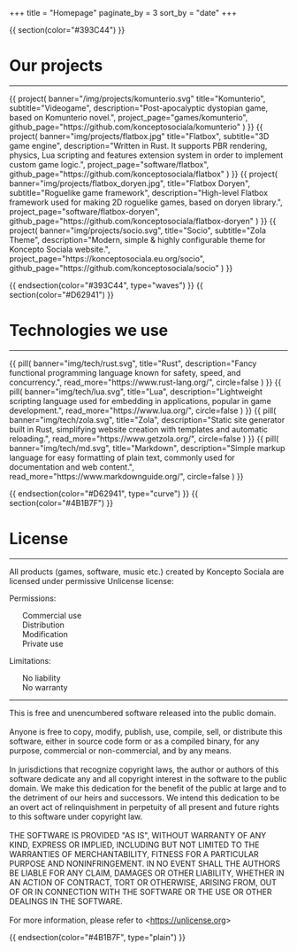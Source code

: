 +++
title = "Homepage"
paginate_by = 3
sort_by = "date"
+++

{{ section(color="#393C44") }}

# Our projects
<hr class="big-hr mb-4">
<div class="row mt-3">
    {{ 
        project(
            banner="/img/projects/komunterio.svg"
            title="Komunterio", 
            subtitle="Videogame", 
            description="Post-apocalyptic dystopian game, based on Komunterio novel.",
            project_page="games/komunterio",
            github_page="https://github.com/konceptosociala/komunterio"
        ) 
    }}
    {{ 
        project(
            banner="img/projects/flatbox.jpg"
            title="Flatbox", 
            subtitle="3D game engine", 
            description="Written in Rust. It supports PBR rendering, physics, Lua scripting and features extension system in order to implement custom game logic.",
            project_page="software/flatbox",
            github_page="https://github.com/konceptosociala/flatbox"
        ) 
    }}
    {{ 
        project(
            banner="img/projects/flatbox_doryen.jpg",
            title="Flatbox Doryen", 
            subtitle="Roguelike game framework", 
            description="High-level Flatbox framework used for making 2D roguelike games, based on doryen library.",
            project_page="software/flatbox-doryen",
            github_page="https://github.com/konceptosociala/flatbox-doryen"
        ) 
    }}
    {{ 
        project(
            banner="img/projects/socio.svg",
            title="Socio", 
            subtitle="Zola Theme", 
            description="Modern, simple & highly configurable theme for Koncepto Sociala website.",
            project_page="https://konceptosociala.eu.org/socio",
            github_page="https://github.com/konceptosociala/socio"
        ) 
    }}
</div>

{{ endsection(color="#393C44", type="waves") }}
{{ section(color="#D62941") }}

# Technologies we use
<hr class="big-hr">
<div class="row">
    {{
        pill(
            banner="img/tech/rust.svg",
            title="Rust",
            description="Fancy functional programming language known for safety, speed, and concurrency.",
            read_more="https://www.rust-lang.org/",
            circle=false
        )
    }}
    {{
        pill(
            banner="img/tech/lua.svg",
            title="Lua",
            description="Lightweight scripting language used for embedding in applications, popular in game development.",
            read_more="https://www.lua.org/",
            circle=false
        )
    }}
    {{
        pill(
            banner="img/tech/zola.svg",
            title="Zola",
            description="Static site generator built in Rust, simplifying website creation with templates and automatic reloading.",
            read_more="https://www.getzola.org/",
            circle=false
        )
    }}
    {{
        pill(
            banner="img/tech/md.svg",
            title="Markdown",
            description="Simple markup language for easy formatting of plain text, commonly used for documentation and web content.",
            read_more="https://www.markdownguide.org/",
            circle=false
        )
    }}
</div>

{{ endsection(color="#D62941", type="curve") }}
{{ section(color="#4B1B7F") }}

# License
<hr class="big-hr">
<p class="lead">All products (games, software, music etc.) created by Koncepto Sociala are licensed under permissive Unlicense license:</p>

<div class="row px-5">
    <div class="col-lg-6 col-md-6 col-sm-12">
        <p class="lead bold">Permissions:</p>
        <ul>
            <li class="license-li"><i class="fa fa-circle text-success" aria-hidden="true"></i> Commercial use</li>
            <li class="license-li"><i class="fa fa-circle text-success" aria-hidden="true"></i> Distribution</li>
            <li class="license-li"><i class="fa fa-circle text-success" aria-hidden="true"></i> Modification</li>
            <li class="license-li"><i class="fa fa-circle text-success" aria-hidden="true"></i> Private use</li>
        </ul>
    </div>
    <div class="col-lg-6 col-md-6 col-sm-12">
        <p class="lead bold">Limitations:</p>
        <ul>
            <li class="license-li"><i class="fa fa-circle text-danger" aria-hidden="true"></i> No liability</li>
            <li class="license-li"><i class="fa fa-circle text-danger" aria-hidden="true"></i> No warranty</li>
        </ul>
    </div>
    <div class="w-100"></div>
    <div class="col-12">
        <hr class="big-hr mx-3">
    </div>
    <div class="w-100"></div>
    <div class="col-lg-7 col-md-12 col-sm-12 mx-auto">
        <div class="text-bg-dark font-monospace rounded mx-auto p-4 lh-base">
            This is free and unencumbered software released into the public domain.
            <br><br>
            Anyone is free to copy, modify, publish, use, compile, sell, or
            distribute this software, either in source code form or as a compiled
            binary, for any purpose, commercial or non-commercial, and by any
            means.
            <br><br>
            In jurisdictions that recognize copyright laws, the author or authors
            of this software dedicate any and all copyright interest in the
            software to the public domain. We make this dedication for the benefit
            of the public at large and to the detriment of our heirs and
            successors. We intend this dedication to be an overt act of
            relinquishment in perpetuity of all present and future rights to this
            software under copyright law.
            <br><br>
            THE SOFTWARE IS PROVIDED "AS IS", WITHOUT WARRANTY OF ANY KIND,
            EXPRESS OR IMPLIED, INCLUDING BUT NOT LIMITED TO THE WARRANTIES OF
            MERCHANTABILITY, FITNESS FOR A PARTICULAR PURPOSE AND NONINFRINGEMENT.
            IN NO EVENT SHALL THE AUTHORS BE LIABLE FOR ANY CLAIM, DAMAGES OR
            OTHER LIABILITY, WHETHER IN AN ACTION OF CONTRACT, TORT OR OTHERWISE,
            ARISING FROM, OUT OF OR IN CONNECTION WITH THE SOFTWARE OR THE USE OR
            OTHER DEALINGS IN THE SOFTWARE.
            <br><br>
            For more information, please refer to &lt;<a class="font-monospace" href="https://konceptosociala.eu.org/unlicense">https://unlicense.org</a>&gt;
        </div>
    </div>
</div>

{{ endsection(color="#4B1B7F", type="plain") }}

<style>
    .license-li::marker {
        content: '';
    }
</style>